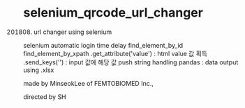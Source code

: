# selenium_qrcode_url_changer
201808. url changer using selenium

selenium
  automatic login
  time delay
  find_element_by_id
  find_element_by_xpath
  .get_attribute('value') : html value 값 획득
  .send_keys('') : input 값에 해당 값 push
string handling
pandas : data output using .xlsx


made by MinseokLee of FEMTOBIOMED Inc.,

directed by SH
